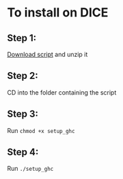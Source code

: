 # To install on DICE

## Step 1:
[Download script](https://github.com/livecodealex/haskell-atom/archive/master.zip) and unzip it

## Step 2:
CD into the folder containing the script

## Step 3:
Run `chmod +x setup_ghc`

## Step 4:
Run `./setup_ghc`

